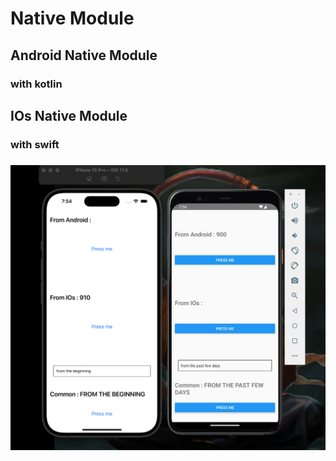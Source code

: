 # Native Module

## Android Native Module

### with kotlin

## IOs Native Module

### with swift

###

![](./sshot.png)
